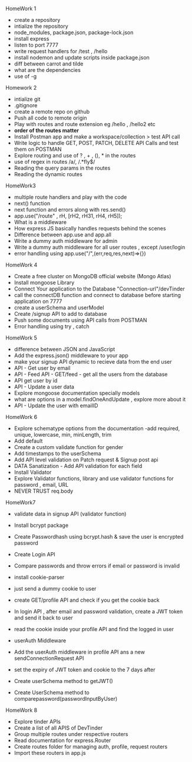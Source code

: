  HomeWork 1
- create a repository
- intialize the repository
- node_modules, package.json, package-lock.json
- install express
- listen to port 7777
- write request handlers for /test , /hello
- install nodemon and update scripts inside package.json
- diff between carrot and tilde
- what are the dependencies
- use of -g

 Homework 2
- intialize git
- .gitignore
- create a remote repo on github
- Push all code to remote origin
- Play with routes and route extension eg /hello , /hello2 etc
- **order of the routes matter**
- Install Postman app and make a workspace/collection > test API call
- Write logic to handle GET, POST, PATCH, DELETE API Calls and test them on POSTMAN
- Explore routing and use of ? , + , (), * in the routes
- use of regex in routes /a/, /.*fly$/
- Reading the query params in the routes 
- Reading the dynamic routes

 HomeWork3
- multiple route handlers and play with the code
- next() function
- next function and errors along with res.send()
- app.use("/route" , rH, [rH2, rH31, rH4, rH5]);
- What is a middleware
- How express JS basically handles requests behind the scenes
- Difference between app.use and app.all
- Write a dummy auth middleware for admin
- Write a dummy auth middleware for all user routes , except /user/login  
- error handling using app.use("/",(err,req,res,next)=>{})

HomeWork 4
- Create a free cluster on MongoDB official website (Mongo Atlas)
- Install mongoose Library
- Connect Your application to the Database "Connection-url"/devTinder
- call the connectDB function and connect to database before starting application on 7777
- create a userSchema and userModel
- Create /signup API to add to database
- Push some documents using API calls from POSTMAN
- Error handling using try , catch

HomeWork 5
- difference between JSON and JavaScript
- Add the express.json() middleware to your app
- make your signup API dynamic to recieve data from the end user
- API - Get user by email
- API - Feed API - GET/feed - get all the users from the database
- API get user by id
- API - Update a user data 
- Explore mongoose documentation specially models
- what are options in a model.findOneAndUpdate ,  explore more about it 
- API - Update the user with emailID

HomeWork 6
- Explore schematype options from the documentation
-add required, unique, lowercase, min, minLength, trim
- Add default
- Create a custom validate function for gender
- Add timestamps to the userSchema
- Add API level validation on Patch request & Signup post api
- DATA Sanatization -  Add API validation for each field
- Install Validator 
- Explore Validator functions, library and use validator functions for password , email, URL
- NEVER TRUST req.body

HomeWork7
- validate data in signup API (validator function)
- Install bcrypt package
- Create Passwordhash using bcrypt.hash & save the user is encrypted password

- Create Login API
- Compare passwords and throw errors if email or password is invalid

- install cookie-parser
- just send a dummy cookie to user
- create GET/profile API and check if you get the cookie back
- In login API , after email and password validation, create a JWT token and send it back to user
- read the cookie inside your profile API and find the logged in user
- userAuth Middleware
- Add the userAuth middleware in profile API ans a new sendConnectionRequest API
- set the expiry of JWT token and cookie to the 7 days after
- Create userSchema method to getJWT()
- Create UserSchema method to comparepassword(passwordInputByUser) 

HomeWork 8
- Explore tinder APIs
- Create a list of all APIS of DevTinder
- Group multiple routes under respective routers
- Read documentation for express.Router
- Create routes folder for managing auth, profile, request routers
- Import these routers in app.js